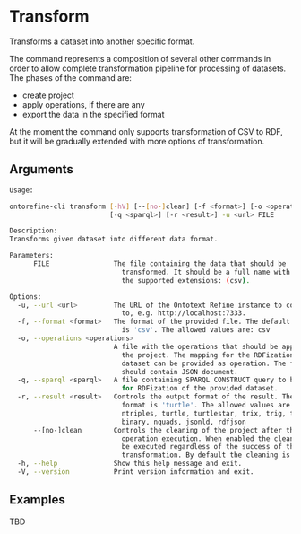 # Transform

Transforms a dataset into another specific format.

The command represents a composition of several other commands in order to allow complete transformation pipeline
for processing of datasets.
The phases of the command are:
- create project
- apply operations, if there are any
- export the data in the specified format

At the moment the command only supports transformation of CSV to RDF, but it will be gradually extended with more
options of transformation.

## Arguments

```bash
Usage:

ontorefine-cli transform [-hV] [--[no-]clean] [-f <format>] [-o <operations>]
                         [-q <sparql>] [-r <result>] -u <url> FILE

Description:
Transforms given dataset into different data format.

Parameters:
      FILE                The file containing the data that should be
                            transformed. It should be a full name with one of
                            the supported extensions: (csv).

Options:
  -u, --url <url>         The URL of the Ontotext Refine instance to connect
                            to, e.g. http://localhost:7333.
  -f, --format <format>   The format of the provided file. The default format
                            is 'csv'. The allowed values are: csv
  -o, --operations <operations>
                          A file with the operations that should be applied to
                            the project. The mapping for the RDFization of the
                            dataset can be provided as operation. The file
                            should contain JSON document.
  -q, --sparql <sparql>   A file containing SPARQL CONSTRUCT query to be used
                            for RDFization of the provided dataset.
  -r, --result <result>   Controls the output format of the result. The default
                            format is 'turtle'. The allowed values are: rdfxml,
                            ntriples, turtle, turtlestar, trix, trig, trigstar,
                            binary, nquads, jsonld, rdfjson
      --[no-]clean        Controls the cleaning of the project after the
                            operation execution. When enabled the clean up will
                            be executed regardless of the success of the
                            transformation. By default the cleaning is enabled.
  -h, --help              Show this help message and exit.
  -V, --version           Print version information and exit.
```

## Examples

TBD
